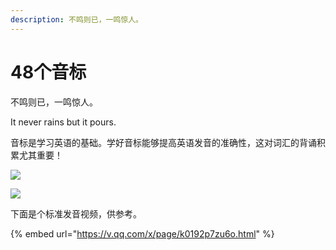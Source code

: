 ```yaml
---
description: 不鸣则已，一鸣惊人。
---
```


# 48个音标

不鸣则已，一鸣惊人。

It never rains but it pours.

音标是学习英语的基础。学好音标能够提高英语发音的准确性，这对词汇的背诵积累尤其重要！

![](../.gitbook/assets/proc1.png)

![](../.gitbook/assets/proc2.png)

下面是个标准发音视频，供参考。

{% embed url="https://v.qq.com/x/page/k0192p7zu6o.html" %}





